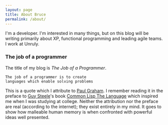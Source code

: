 ```yaml
---
layout: page
title: About Bruce
permalink: /about/
---
```


I'm a developer.  I'm interested in many things, but on this blog will be writing primarily about XP, functional
 programming and leading agile teams.  I work at Unruly.


### The job of a programmer

The title of my blog is _The Job of a Programmer_.

```
The job of a programmer is to create 
languages which enable solving problems
```

This is a quote which I attribute to [Paul Graham](http://https://en.wikipedia.org/wiki/Paul_Graham_(computer_programmer)). 
 I remember reading it in the preface to [Guy Steele]()'s book 
[Common Lisp The Language](https://www.cs.cmu.edu/Groups/AI/util/html/cltl/cltl2.html) which inspired me when I 
was studying at 
college.  Neither the attribution nor the preface are real (according to the internet); they exist entirely in 
my mind. It goes to show how malleable 
human memory is when confronted with powerful ideas well presented. 
